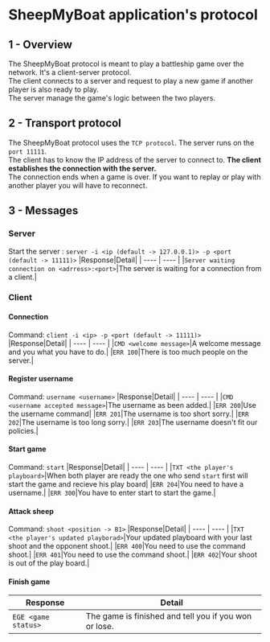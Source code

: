 # SheepMyBoat application's protocol

## 1 - Overview
The SheepMyBoat protocol is meant to play a battleship game over the network. It's a client-server protocol.   
The client connects to a server and request to play a new game if another player is also ready to play.    
The server manage the game's logic between the two players.   

## 2 - Transport protocol
The SheepMyBoat protocol uses the `TCP protocol`. The server runs on the `port 11111`.  
The client has to know the IP address of the server to connect to. **The client establishes the connection with the server.**   
The connection ends when a game is over. If you want to replay or play with another player you will have to reconnect.

## 3 - Messages

### Server
Start the server : `server -i <ip (default -> 127.0.0.1)> -p <port (default -> 11111)>`
|Response|Detail|
| ---- | ---- |
|`Server waiting connection on <adrress>:<port>`|The server is waiting for a connection from a client.|


### Client
#### Connection
Command: `client -i <ip> -p <port (default -> 11111)>`
|Response|Detail|
| ---- | ---- |
|`CMD <welcome message>`|A welcome message and you what you have to do.|
|`ERR 100`|There is too much people on the server.|

#### Register username
Command: `username <username>`
|Response|Detail|
| ---- | ---- |
|`CMD <username accepted message>`|The username as been added.|
|`ERR 200`|Use the username command|
|`ERR 201`|The username is too short sorry.|
|`ERR 202`|The username is too long sorry.|
|`ERR 203`|The username doesn't fit our policies.|

#### Start game
Command: `start`
|Response|Detail|
| ---- | ---- |
|`TXT <the player's playboard>`|When both player are ready the one who send `start` first will start the game and recieve his play board|
|`ERR 204`|You need to have a username.|
|`ERR 300`|You have to enter start to start the game.|

#### Attack sheep
Command: `shoot <position -> B1>`
|Response|Detail|
| ---- | ---- |
|`TXT <the player's updated playborad>`|Your updated playboard with your last shoot and the opponent shoot.|
|`ERR 400`|You need to use the command shoot.|
|`ERR 401`|You need to use the command shoot.|
|`ERR 402`|Your shoot is out of the play board.|

#### Finish game
|Response|Detail|
| ---- | ---- |
|`EGE <game status>`|The game is finished and tell you if you won or lose.|
